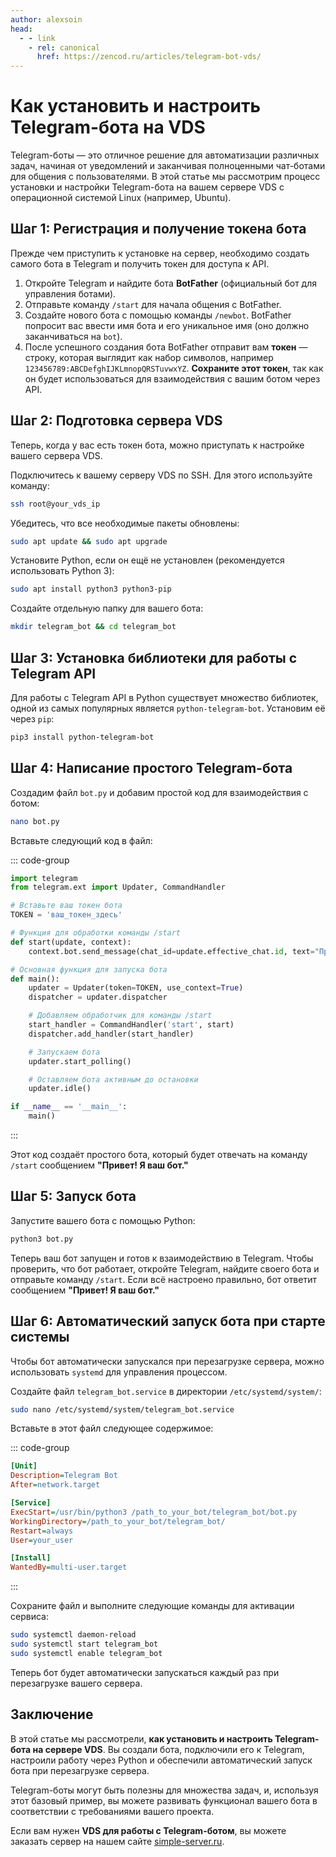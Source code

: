 ```yaml
---
author: alexsoin
head:
  - - link
    - rel: canonical
      href: https://zencod.ru/articles/telegram-bot-vds/
---
```


# Как установить и настроить Telegram-бота на VDS

Telegram-боты — это отличное решение для автоматизации различных задач, начиная от уведомлений и заканчивая полноценными чат-ботами для общения с пользователями. В этой статье мы рассмотрим процесс установки и настройки Telegram-бота на вашем сервере VDS с операционной системой Linux (например, Ubuntu).

## Шаг 1: Регистрация и получение токена бота

Прежде чем приступить к установке на сервер, необходимо создать самого бота в Telegram и получить токен для доступа к API.

1. Откройте Telegram и найдите бота **BotFather** (официальный бот для управления ботами).
2. Отправьте команду `/start` для начала общения с BotFather.
3. Создайте нового бота с помощью команды `/newbot`. BotFather попросит вас ввести имя бота и его уникальное имя (оно должно заканчиваться на `bot`).
4. После успешного создания бота BotFather отправит вам **токен** — строку, которая выглядит как набор символов, например `123456789:ABCDefghIJKLmnopQRSTuvwxYZ`. **Сохраните этот токен**, так как он будет использоваться для взаимодействия с вашим ботом через API.

## Шаг 2: Подготовка сервера VDS

Теперь, когда у вас есть токен бота, можно приступать к настройке вашего сервера VDS.

Подключитесь к вашему серверу VDS по SSH. Для этого используйте команду:

```bash
ssh root@your_vds_ip
```

Убедитесь, что все необходимые пакеты обновлены:

```bash
sudo apt update && sudo apt upgrade
```

Установите Python, если он ещё не установлен (рекомендуется использовать Python 3):

```bash
sudo apt install python3 python3-pip
```

Создайте отдельную папку для вашего бота:

```bash
mkdir telegram_bot && cd telegram_bot
```

## Шаг 3: Установка библиотеки для работы с Telegram API

Для работы с Telegram API в Python существует множество библиотек, одной из самых популярных является `python-telegram-bot`. Установим её через `pip`:

```bash
pip3 install python-telegram-bot
```

## Шаг 4: Написание простого Telegram-бота

Создадим файл `bot.py` и добавим простой код для взаимодействия с ботом:

```bash
nano bot.py
```

Вставьте следующий код в файл:

::: code-group

```python [bot.py]
import telegram
from telegram.ext import Updater, CommandHandler

# Вставьте ваш токен бота
TOKEN = 'ваш_токен_здесь'

# Функция для обработки команды /start
def start(update, context):
    context.bot.send_message(chat_id=update.effective_chat.id, text="Привет! Я ваш бот.")

# Основная функция для запуска бота
def main():
    updater = Updater(token=TOKEN, use_context=True)
    dispatcher = updater.dispatcher

    # Добавляем обработчик для команды /start
    start_handler = CommandHandler('start', start)
    dispatcher.add_handler(start_handler)

    # Запускаем бота
    updater.start_polling()

    # Оставляем бота активным до остановки
    updater.idle()

if __name__ == '__main__':
    main()
```

:::

Этот код создаёт простого бота, который будет отвечать на команду `/start` сообщением **"Привет! Я ваш бот."**

## Шаг 5: Запуск бота

Запустите вашего бота с помощью Python:

```bash
python3 bot.py
```

Теперь ваш бот запущен и готов к взаимодействию в Telegram. Чтобы проверить, что бот работает, откройте Telegram, найдите своего бота и отправьте команду `/start`. Если всё настроено правильно, бот ответит сообщением **"Привет! Я ваш бот."**

## Шаг 6: Автоматический запуск бота при старте системы

Чтобы бот автоматически запускался при перезагрузке сервера, можно использовать `systemd` для управления процессом.

Создайте файл `telegram_bot.service` в директории `/etc/systemd/system/`:

```bash
sudo nano /etc/systemd/system/telegram_bot.service
```

Вставьте в этот файл следующее содержимое:

::: code-group

```ini [/etc/systemd/system/telegram_bot.service]
[Unit]
Description=Telegram Bot
After=network.target

[Service]
ExecStart=/usr/bin/python3 /path_to_your_bot/telegram_bot/bot.py
WorkingDirectory=/path_to_your_bot/telegram_bot/
Restart=always
User=your_user

[Install]
WantedBy=multi-user.target
```

:::

Сохраните файл и выполните следующие команды для активации сервиса:

```bash
sudo systemctl daemon-reload
sudo systemctl start telegram_bot
sudo systemctl enable telegram_bot
```

Теперь бот будет автоматически запускаться каждый раз при перезагрузке вашего сервера.

## Заключение

В этой статье мы рассмотрели, **как установить и настроить Telegram-бота на сервере VDS**. Вы создали бота, подключили его к Telegram, настроили работу через Python и обеспечили автоматический запуск бота при перезагрузке сервера.

Telegram-боты могут быть полезны для множества задач, и, используя этот базовый пример, вы можете развивать функционал вашего бота в соответствии с требованиями вашего проекта.

Если вам нужен **VDS для работы с Telegram-ботом**, вы можете заказать сервер на нашем сайте [simple-server.ru](https://simple-server.ru/).

